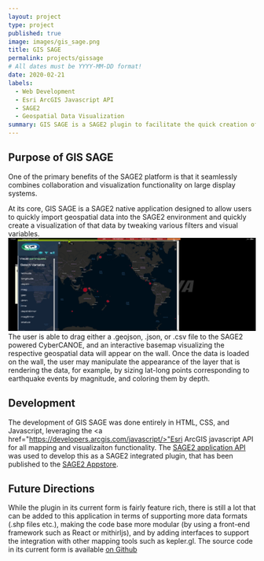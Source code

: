 ```yaml
---
layout: project
type: project
published: true
image: images/gis_sage.png
title: GIS SAGE
permalink: projects/gissage
# All dates must be YYYY-MM-DD format!
date: 2020-02-21
labels:
  - Web Development
  - Esri ArcGIS Javascript API
  - SAGE2
  - Geospatial Data Visualization
summary: GIS SAGE is a SAGE2 plugin to facilitate the quick creation of geospatial data visualizations.
---
```


## Purpose of GIS SAGE
One of the primary benefits of the SAGE2 platform is that it seamlessly combines collaboration and visualization functionality on large display systems.

At its core, GIS SAGE is a SAGE2 native application designed to allow users to quickly import geospatial data into the SAGE2 environment and quickly create a visualization of that data by tweaking various filters and visual variables.
<img class="ui large centered rounded image" src="../images/gissage.png">
The user is able to drag either a .geojson, .json, or .csv file to the SAGE2 powered CyberCANOE, and an interactive basemap visualizing the respective geospatial data will appear on the wall. Once the data is loaded on the wall, the user may manipulate the appearance of the layer that is rendering the data, for example, by sizing lat-long points corresponding to earthquake events by magnitude, and coloring them by depth. 

## Development
The development of GIS SAGE was done entirely in HTML, CSS, and Javascript, leveraging the <a href="https://developers.arcgis.com/javascript/>"Esri ArcGIS javascript API</a> for all mapping and visualizaiton functionality. The <a href="http://sage2.sagecommons.org/wp-content/api/">SAGE2 application API</a> was used to develop this as a SAGE2 integrated plugin, that has been published to the <a href="http://apps.sagecommons.org/">SAGE2 Appstore</a>.

## Future Directions
While the plugin in its current form is fairly feature rich, there is still a lot that can be added to this application in terms of supporting more data formats (.shp files etc.), making the code base more modular (by using a front-end framework such as React or mithirljs), and by adding interfaces to support the integration with other mapping tools such as kepler.gl. The source code in its current form is available <a href="https://github.com/btwooton/GISSAGE">on Github</a>
